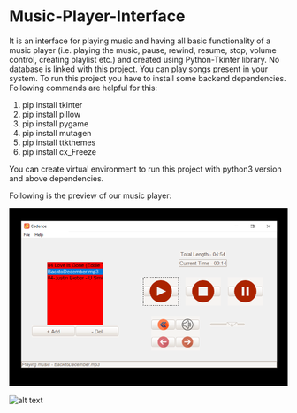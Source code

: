 # Music-Player-Interface
It is an interface for playing music and having all basic functionality of a music player (i.e. playing the music, pause, rewind, resume, stop, volume control, creating playlist etc.) and created using Python-Tkinter library.
No database is linked with this project. You can play songs present in your system. 
To run this project you have to install some backend dependencies. Following commands are helpful for this:
1) pip install tkinter
2) pip install pillow
3) pip install pygame
4) pip install mutagen
5) pip install ttkthemes
6) pip install cx_Freeze

You can create virtual environment to run this project with python3 version and above dependencies.

Following is the preview of our music player: 

![alt text](https://github.com/munish2301/Music-Player-Interface/blob/master/Cadence/images/Interface.png?raw=true)

![alt text](https://github.com/prathusingal/Break-the-chain/blob/main/UML%20Diagrams%20and%20Project%20Summary/Activity%20Diagram.jpg?raw=true)
